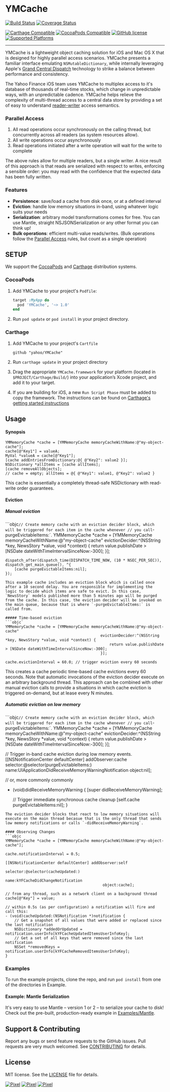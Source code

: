 # YMCache

[![Build Status](https://travis-ci.org/yahoo/YMCache.svg?branch=master)](https://travis-ci.org/yahoo/YMCache)
[![Coverage Status](https://coveralls.io/repos/yahoo/YMCache/badge.svg?branch=master&service=github)](https://coveralls.io/github/yahoo/YMCache?branch=master)

[![Carthage Compatible](https://img.shields.io/badge/Carthage-compatible-brightgreen.svg)](https://github.com/Carthage/Carthage)
[![CocoaPods Compatible](https://img.shields.io/badge/CocoaPods-compatible-brightgreen.svg)](https://github.com/CocoaPods/CocoaPods)
[![GitHub license](https://img.shields.io/github/license/yahoo/YMCache.svg)](https://raw.githubusercontent.com/yahoo/YMCache/master/LICENSE.md)
[![Supported Platforms](https://img.shields.io/cocoapods/p/YMCache.svg)]()

---

YMCache is a lightweight object caching solution for iOS and Mac OS X that is designed for highly parallel access scenarios. YMCache presents a familiar interface emulating `NSMutableDictionary`, while internally leveraging Apple's [Grand Central Dispatch](https://developer.apple.com/library/ios/documentation/Performance/Reference/GCD_libdispatch_Ref/index.html) technology to strike a balance between performance and consistency.

The Yahoo Finance iOS team uses YMCache to multiplex access to it's database of thousands of real-time stocks, which change in unpredictable ways, with an unpredictable cadence. YMCache helps relieve the complexity of multi-thread access to a central data store by providing a set of easy to understand [reader-writer](https://en.wikipedia.org/wiki/Readers–writer_lock) access semantics.

### Parallel Access

1. All read operations occur synchronously on the calling thread, but concurrently across all readers (as system resources allow).
2. All write operations occur asynchronously
3. Read operations initiated after a write operation will wait for the write to complete

The above rules allow for multiple readers, but a single writer. A nice result of this approach is that reads are serialized with respect to writes, enforcing a sensible order: you may read with the confidence that the expected data has been fully written.

### Features

- **Persistence**: save/load a cache from disk once, or at a defined interval
- **Eviction**: handle low memory situations in-band, using whatever logic suits your needs
- **Serialization**: arbitrary model transformations comes for free. You can use Mantle, straight NSJSONSerialization or any other format you can think up!
- **Bulk operations**: efficient multi-value reads/writes. (Bulk operations follow the [Parallel Access](#ParallelAccess) rules, but count as a single operation)

## SETUP

We support the [CocoaPods](http://github.com/CocoaPods/CocoaPods) and [Carthage](https://github.com/carthage/carthage) distribution systems.

### CocoaPods

1. Add YMCache to your project's `Podfile`:

	```ruby
	target :MyApp do
	  pod 'YMCache', '~> 1.0'
	end
	```

2. Run `pod update` or `pod install` in your project directory.

### Carthage

1. Add YMCache to your project's `Cartfile`

    ```
    github "yahoo/YMCache"
    ```

2. Run `carthage update` in your project directory
3. Drag the appropriate `YMCache.framework` for your platform (located in `$PROJECT/Carthage/Build/`) into your application’s Xcode project, and add it to your target.
4. If you are building for iOS, a new `Run Script Phase` must be added to copy the framework. The instructions can be found on [Carthage's getting started instructions](https://github.com/carthage/carthage#getting-started)

## Usage

#### Synopsis
```objc
YMMemoryCache *cache = [YMMemoryCache memoryCacheWithName:@"my-object-cache"];
cache[@"Key1"] = valueA;
MyVal *valueA = cache[@"Key1"];
[cache addEntriesFromDictionary:@{ @"Key2": value2 }];
NSDictionary *allItems = [cache allItems];
[cache removeAllObjects];
// cache = empty; allItems = @{ @"Key1": value1, @"Key2": value2 }
```
This cache is essentially a completely thread-safe NSDictionary with read-write order guarantees.

#### Eviction

##### Manual eviction
```objc`
// Create memory cache with an eviction decider block, which will be triggered for each item in the cache whenever
// you call `-purgeEvictableItems:`.
YMMemoryCache *cache = [YMMemoryCache memoryCacheWithName:@"my-object-cache"
                                          evictionDecider:^(NSString *key, NewsStory *value, void *context) {
                                              return value.publishDate > [NSDate dateWithTimeIntervalSinceNow:-300];
                                          }];

    dispatch_after(dispatch_time(DISPATCH_TIME_NOW, (10 * NSEC_PER_SEC)), dispatch_get_main_queue(), ^{
        [cache purgeEvictableItems:nil];
    });
```
This example cache includes an eviction block which is called once after a 10 second delay. You are responsible for implementing the logic to decide which items are safe to evict. In this case, `NewsStory` models published more than 5 minutes ago will be purged from the cache. In this case, the eviction decider will be invoked on the main queue, because that is where `-purgeEvictableItems:` is called from.

##### Time-based eviction
```objc`
YMMemoryCache *cache = [YMMemoryCache memoryCacheWithName:@"my-object-cache"
                                          evictionDecider:^(NSString *key, NewsStory *value, void *context) {
                                              return value.publishDate > [NSDate dateWithTimeIntervalSinceNow:-300];
                                          }];

cache.evictionInterval = 60.0; // trigger eviction every 60 seconds
```
This creates a cache periodic time-based cache evictions every 60 seconds. Note that automatic invocations of the eviction decider execute on an arbitrary background thread. This approach can be combined with other manual eviction calls to provide a situations in which cache eviction is triggered on-demand, but at lease every N minutes.

##### Automatic eviction on low memory
```objc`
// Create memory cache with an eviction decider block, which will be triggered for each item in the cache whenever
// you call `-purgeEvictableItems:`.
YMMemoryCache *cache = [YMMemoryCache memoryCacheWithName:@"my-object-cache"
                                          evictionDecider:^(NSString *key, NewsStory *value, void *context) {
                                              return value.publishDate > [NSDate dateWithTimeIntervalSinceNow:-300];
                                          }];

// Trigger in-band cache eviction during low memory events.
[[NSNotificationCenter defaultCenter] addObserver:cache
                                         selector:@selector(purgeEvictableItems:)
                                             name:UIApplicationDidReceiveMemoryWarningNotification
                                           object:nil];

// or, more commonly commonly

- (void)didReceiveMemoryWarning {
	[super didReceiveMemoryWarning];
    
    // Trigger immediate synchronous cache cleanup
    [self.cache purgeEvictableItems:nil];
}
```
The eviction decider blocks that react to low memory situations will execute on the main thread becasue that is the only thread that sends low memory notifications or calls `-didReceiveMemoryWarning`.

#### Observing Changes
```objc
YMMemoryCache *cache = [YMMemoryCache memoryCacheWithName:@"my-object-cache"];

cache.notificationInterval = 0.5;

[[NSNotificationCenter defaultCenter] addObserver:self
                                         selector:@selector(cacheUpdated:)
                                             name:kYFCacheDidChangeNotification
                                           object:cache];

// from any thread, such as a network client on a background thread
cache[@"Key"] = value;

// within 0.5s (as per configuration) a notification will fire and call this:
- (void)cacheUpdated:(NSNotification *)notification {
    // Get a snapshot of all values that were added or replaced since the last notification
    NSDictionary *addedOrUpdated = notification.userInfo[kYFCacheUpdatedItemsUserInfoKey];
    // Get a set of all keys that were removed since the last notification
    NSSet *removedKeys = notification.userInfo[kYFCacheRemovedItemsUserInfoKey];
}
```

### Examples

To run the example projects, clone the repo, and run `pod install` from one of the directories in Example.

#### Example: Mantle Serialization

It's very easy to use Mantle – version 1 or 2 – to serialize your cache to disk! Check out the pre-built, production-ready example in [Examples/Mantle](https://github.com/yahoo/YMCache/tree/master/Examples/Mantle).

## Support & Contributing

Report any bugs or send feature requests to the GitHub issues. Pull requests are very much welcomed. See [CONTRIBUTING](https://github.com/yahoo/YMCache/blob/master/CONTRIBUTING.md) for details.

## License

MIT license. See the [LICENSE](https://github.com/yahoo/YMCache/blob/master/LICENSE) file for details.


[![Pixel](https://upload.wikimedia.org/wikipedia/commons/c/ce/Transparent.gif)](#)
[![Pixel](https://upload.wikimedia.org/wikipedia/commons/c/ce/Transparent.gif)](#)
[![Pixel](https://upload.wikimedia.org/wikipedia/commons/c/ce/Transparent.gif)](#)
